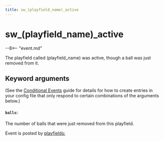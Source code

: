 ```yaml
---
title: sw_(playfield_name)_active
---
```


# sw_(playfield_name)\_active


--8<-- "event.md"

The playfield called (playfield_name) was active, though a ball was just removed
from it.

## Keyword arguments

(See the [Conditional Events](overview/conditional.md)
guide for details for how to create entries in your config file that
only respond to certain combinations of the arguments below.)

#### `balls`:

The number of balls that were just removed from this playfield.

Event is posted by [playfields:](../config/playfields.md)
